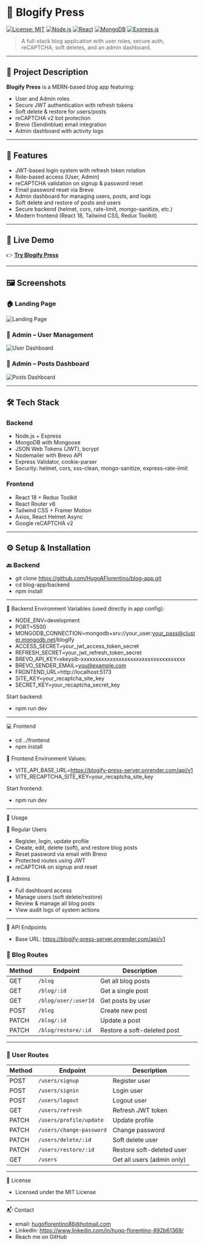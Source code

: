 # 📓 Blogify Press

[![License: MIT](https://img.shields.io/badge/License-MIT-yellow.svg)](https://opensource.org/licenses/MIT)
[![Node.js](https://img.shields.io/badge/Node.js-18%2B-green?logo=node.js)](https://nodejs.org/)
[![React](https://img.shields.io/badge/React-18%2B-blue?logo=react)](https://react.dev/)
[![MongoDB](https://img.shields.io/badge/MongoDB-4.x%2B-green?logo=mongodb)](https://www.mongodb.com/)
[![Express.js](https://img.shields.io/badge/Express.js-4.x%2B-blue?logo=express)](https://expressjs.com/)

> A full-stack blog application with user roles, secure auth, reCAPTCHA, soft deletes, and an admin dashboard.

---

## 📖 Project Description

**Blogify Press** is a MERN-based blog app featuring:

- User and Admin roles  
- Secure JWT authentication with refresh tokens  
- Soft delete & restore for users/posts  
- reCAPTCHA v2 bot protection  
- Brevo (Sendinblue) email integration  
- Admin dashboard with activity logs  

---

## 🚀 Features

- JWT-based login system with refresh token rotation  
- Role-based access (User, Admin)  
- reCAPTCHA validation on signup & password reset  
- Email password reset via Brevo  
- Admin dashboard for managing users, posts, and logs  
- Soft delete and restore of posts and users  
- Secure backend (helmet, cors, rate-limit, mongo-sanitize, etc.)  
- Modern frontend (React 18, Tailwind CSS, Redux Toolkit)

---

## 🔗 Live Demo

👉 [**Try Blogify Press**](https://blogify-press.netlify.app/)

---

## 🖼️ Screenshots

### 🏠 Landing Page  
![Landing Page](https://github.com/user-attachments/assets/00f1ad90-533f-43db-a492-0c279b4ba661)

### 👤 Admin – User Management  
![User Dashboard](https://github.com/user-attachments/assets/fbffc0e7-d44f-409a-88ba-6ee272c277dd)

### 📝 Admin – Posts Dashboard  
![Posts Dashboard](https://github.com/user-attachments/assets/b9dd6738-94be-4cda-b32b-da00a2026fdd)

---

## 🛠️ Tech Stack

### Backend

- Node.js + Express  
- MongoDB with Mongoose  
- JSON Web Tokens (JWT), bcrypt  
- Nodemailer with Brevo API  
- Express Validator, cookie-parser  
- Security: helmet, cors, xss-clean, mongo-sanitize, express-rate-limit

### Frontend

- React 18 + Redux Toolkit  
- React Router v6  
- Tailwind CSS + Framer Motion  
- Axios, React Helmet Async  
- Google reCAPTCHA v2

---

## ⚙️ Setup & Installation

### 🔙 Backend

- git clone https://github.com/HugoAFlorentino/blog-app.git
- cd blog-app/backend
- npm install

---
🧩 Backend Environment Variables (used directly in app config):

- NODE_ENV=development
- PORT=5500
- MONGODB_CONNECTION=mongodb+srv://your_user:your_pass@cluster.mongodb.net/blogify
- ACCESS_SECRET=your_jwt_access_token_secret
- REFRESH_SECRET=your_jwt_refresh_token_secret
- BREVO_API_KEY=xkeysib-xxxxxxxxxxxxxxxxxxxxxxxxxxxxxxxxxxxx
- BREVO_SENDER_EMAIL=you@example.com
- FRONTEND_URL=http://localhost:5173
- SITE_KEY=your_recaptcha_site_key
- SECRET_KEY=your_recaptcha_secret_key

Start backend:

- npm run dev

---

💻 Frontend

- cd ../frontend
- npm install

🧩 Frontend Environment Values:

- VITE_API_BASE_URL=https://blogify-press-server.onrender.com/api/v1
- VITE_RECAPTCHA_SITE_KEY=your_recaptcha_site_key

Start frontend:

- npm run dev

---

🧪 Usage

👤 Regular Users

- Register, login, update profile
- Create, edit, delete (soft), and restore blog posts
- Reset password via email with Brevo
- Protected routes using JWT
- reCAPTCHA on signup and reset

👑 Admins

- Full dashboard access
- Manage users (soft delete/restore)
- Review & manage all blog posts
- View audit logs of system actions

---

📡 API Endpoints
- Base URL: https://blogify-press-server.onrender.com/api/v1

### 📘 Blog Routes

| Method | Endpoint              | Description                 |
|--------|-----------------------|-----------------------------|
| GET    | `/blog`               | Get all blog posts          |
| GET    | `/blog/:id`           | Get a single post           |
| GET    | `/blog/user/:userId`  | Get posts by user           |
| POST   | `/blog`               | Create new post             |
| PATCH  | `/blog/:id`           | Update a post               |
| PATCH  | `/blog/restore/:id`   | Restore a soft-deleted post |

---

### 👥 User Routes

| Method | Endpoint                    | Description                 |
|--------|-----------------------------|-----------------------------|
| POST   | `/users/signup`             | Register user               |
| POST   | `/users/signin`             | Login user                  |
| POST   | `/users/logout`             | Logout user                 |
| GET    | `/users/refresh`            | Refresh JWT token           |
| PATCH  | `/users/profile/update`     | Update profile              |
| PATCH  | `/users/change-password`    | Change password             |
| PATCH  | `/users/delete/:id`         | Soft delete user            |
| PATCH  | `/users/restore/:id`        | Restore soft-deleted user   |
| GET    | `/users`                    | Get all users (admin only)  |


---

📜 License

- Licensed under the MIT License

---

📬 Contact

- email: hugoflorentino86@hotmail.com
- LinkedIn: https://www.linkedin.com/in/hugo-florentino-892b61369/
- Reach me on GitHub 



